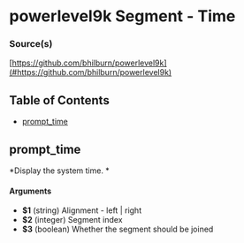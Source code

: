 # powerlevel9k Segment - Time


### Source(s)

[https://github.com/bhilburn/powerlevel9k](#https://github.com/bhilburn/powerlevel9k)


## Table of Contents

- [prompt_time](#prompt_time)

## prompt_time
*Display the system time. *

#### Arguments

- **$1** (string) Alignment - left | right
- **$2** (integer) Segment index
- **$3** (boolean) Whether the segment should be joined


